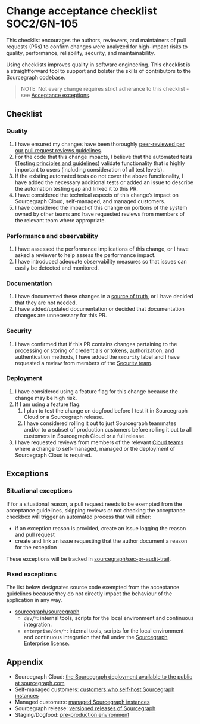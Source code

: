 # Change acceptance checklist <span class="badge badge-note">SOC2/GN-105</span>

This checklist encourages the authors, reviewers, and maintainers of pull requests (PRs) to confirm changes were analyzed for high-impact risks to quality, performance, reliability, security, and maintainability.

Using checklists improves quality in software engineering. This checklist is a straightforward tool to support and bolster the skills of contributors to the Sourcegraph codebase.

> NOTE: Not every change requires strict adherance to this checklist - see [Acceptance exceptions](#acceptance-exceptions).

## Checklist

### Quality

1. I have ensured my changes have been thoroughly [peer-reviewed per our pull request reviews guidelines](https://docs.sourcegraph.com/dev/background-information/pull_request_reviews).
2. For the code that this change impacts, I believe that the automated tests ([Testing principles and guidelines](https://docs.sourcegraph.com/dev/background-information/testing_principles)) validate functionality that is highly important to users (including consideration of all test levels).
3. If the existing automated tests do not cover the above functionality, I have added the necessary additional tests or added an issue to describe the automation testing gap and linked it to this PR.
4. I have considered the technical aspects of this change’s impact on Sourcegraph Cloud, self-managed, and managed customers.
5. I have considered the impact of this change on portions of the system owned by other teams and have requested reviews from members of the relevant team where appropriate.

### Performance and observability

1. I have assessed the performance implications of this change, or I have asked a reviewer to help assess the performance impact.
2. I have introduced adequate observability measures so that issues can easily be detected and monitored.

### Documentation

1. I have documented these changes in a [source of truth](../../../../../company-info-and-process/communication/index.md#sources-of-truth), or I have decided that they are not needed.
2. I have added/updated documentation or decided that documentation changes are unnecessary for this PR.

### Security

1. I have confirmed that if this PR contains changes pertaining to the processing or storing of credentials or tokens, authorization, and authentication methods, I have added the `security` label and I have requested a review from members of the [Security team](../../cloud/security/index.md).

### Deployment

1. I have considered using a feature flag for this change because the change may be high risk.
2. If I am using a feature flag:
   1. I plan to test the change on dogfood before I test it in Sourcegraph Cloud or a Sourcegraph release.
   2. I have considered rolling it out to just Sourcegraph teammates and/or to a subset of production customers before rolling it out to all customers in Sourcegraph Cloud or a full release.
3. I have requested reviews from members of the relevant [Cloud teams](../../cloud/index.md) where a change to self-managed, managed or the deployment of Sourcegraph Cloud is required.

## Exceptions

### Situational exceptions

If for a situational reason, a pull request needs to be exempted from the acceptance guidelines, skipping reviews or not checking the acceptance checkbox will trigger an automated process that will either:

- if an exception reason is provided, create an issue logging the reason and pull request
- create and link an issue requesting that the author document a reason for the exception

These exceptions will be tracked in [sourcegraph/sec-pr-audit-trail](https://github.com/sourcegraph/sec-pr-audit-trail).

### Fixed exceptions

The list below designates source code exempted from the acceptance guidelines because they do not directly impact the behaviour of the application in any way.

- [sourcegraph/sourcegraph](https://github.com/sourcegraph/sourcegraph)
  - `dev/*`: internal tools, scripts for the local environment and continuous integration.
  - `enterprise/dev/*`: internal tools, scripts for the local environment and continuous integration that fall under the [Sourcegraph Enterprise license](https://github.com/sourcegraph/sourcegraph/blob/main/LICENSE.enterprise).

## Appendix

- Sourcegraph Cloud: [the Sourcegraph deployment available to the public at sourcegraph.com](../deployments/instances.md#sourcegraph-cloud)
- Self-managed customers: [customers who self-host Sourcegraph instances](https://docs.sourcegraph.com/admin/install)
- Managed customers: [managed Sourcegraph instances](https://docs.sourcegraph.com/admin/install/managed)
- Sourcegraph release: [versioned releases of Sourcegraph](../releases/index.md)
- Staging/Dogfood: [pre-production environment](../deployments/instances.md#k8s-sgdev-org)
